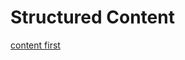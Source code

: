 
# Structured Content

[content first](http://aneventapart.com/news/post/aea-video-jeffrey-zeldman-designing-with-web-standards-content-first)

